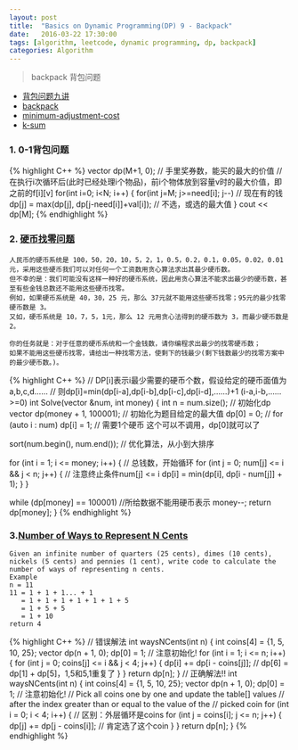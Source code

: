 ```yaml
---
layout: post
title:  "Basics on Dynamic Programming(DP) 9 - Backpack"
date:   2016-03-22 17:30:00
tags: [algorithm, leetcode, dynamic programming, dp, backpack]
categories: Algorithm
---
```


> backpack 背包问题

*  [背包问题九讲](http://love-oriented.com/pack/)
*  [backpack](http://www.lintcode.com/zh-cn/problem/backpack/)
*  [minimum-adjustment-cost](http://www.lintcode.com/zh-cn/problem/minimum-adjustment-cost/)
*  [k-sum](http://www.lintcode.com/zh-cn/problem/k-sum/)

### 1. 0-1背包问题
{% highlight C++ %}
vector<int> dp(M+1, 0);  // 手里奖券数，能买的最大的价值
// 在执行i次循环后(此时已经处理i个物品)，前i个物体放到容量v时的最大价值，即之前的f[i][v]
for(int i=0; i<N; i++) {
  for(int j=M; j>=need[i]; j--)  // 现在有的钱
    dp[j] = max(dp[j], dp[j-need[i]]+val[i]);  // 不选，或选的最大值
}
cout << dp[M];
{% endhighlight %}

### 2. [硬币找零问题](http://acm.nyist.net/JudgeOnline/problem.php?pid=995)
```
人民币的硬币系统是 100，50，20，10，5，2，1，0.5，0.2，0.1，0.05，0.02，0.01 元，采用这些硬币我们可以对任何一个工资数用贪心算法求出其最少硬币数。 
但不幸的是：我们可能没有这样一种好的硬币系统，因此用贪心算法不能求出最少的硬币数，甚至有些金钱总数还不能用这些硬币找零。
例如，如果硬币系统是 40，30，25 元，那么 37元就不能用这些硬币找零；95元的最少找零硬币数是 3。
又如，硬币系统是 10，7，5，1元，那么 12 元用贪心法得到的硬币数为 3，而最少硬币数是 2。

你的任务就是：对于任意的硬币系统和一个金钱数，请你编程求出最少的找零硬币数；
如果不能用这些硬币找零，请给出一种找零方法，使剩下的钱最少(剩下钱数最少的找零方案中的最少硬币数。)。 
```

{% highlight C++ %}
// DP[i]表示i最少需要的硬币个数，假设给定的硬币面值为a,b,c,d……
// 则dp[i]=min(dp[i-a],dp[i-b],dp[i-c],dp[i-d],……)+1 (i-a,i-b,……>=0)
int Solve(vector<int> &num, int money) {
  int n = num.size();
  // 初始化dp
  vector<int> dp(money + 1, 100001);  // 初始化为题目给定的最大值
  dp[0] = 0;
  // for (auto i : num) dp[i] = 1;  // 需要1个硬币 这个可以不调用，dp[0]就可以了

  sort(num.begin(), num.end());  // 优化算法，从小到大排序

  for (int i = 1; i <= money; i++) {              // 总钱数，开始循环
    for (int j = 0; num[j] <= i && j < n; j++) {  // 注意终止条件num[j] <= i
      dp[i] = min(dp[i], dp[i - num[j]] + 1);
    }
  }

  while (dp[money] == 100001)  //所给数据不能用硬币表示
    money--;
  return dp[money];
}
{% endhighlight %}

### 3.[Number of Ways to Represent N Cents](http://www.lintcode.com/en/problem/number-of-ways-to-represent-n-cents/)
```
Given an infinite number of quarters (25 cents), dimes (10 cents), nickels (5 cents) and pennies (1 cent), write code to calculate the number of ways of representing n cents.
Example
n = 11
11 = 1 + 1 + 1... + 1
   = 1 + 1 + 1 + 1 + 1 + 1 + 5
   = 1 + 5 + 5
   = 1 + 10
return 4
```

{% highlight C++ %}
// 错误解法
int waysNCents(int n) {
  int coins[4] = {1, 5, 10, 25};
  vector<int> dp(n + 1, 0);
  dp[0] = 1;  // 注意初始化!
  for (int i = 1; i <= n; i++) {
    for (int j = 0; coins[j] <= i && j < 4; j++) {
      dp[i] += dp[i - coins[j]];  // dp[6] = dp[1] + dp[5]，1,5和5,1重复了
    }
  }
  return dp[n];
}
// 正确解法!!
int waysNCents(int n) {
  int coins[4] = {1, 5, 10, 25};
  vector<int> dp(n + 1, 0);
  dp[0] = 1;  // 注意初始化!
  // Pick all coins one by one and update the table[] values
  // after the index greater than or equal to the value of the
  // picked coin
  for (int i = 0; i < 4; i++) {  // 区别：外层循环是coins
    for (int j = coins[i]; j <= n; j++) {
      dp[j] += dp[j - coins[i]];  // 肯定选了这个coin
    }
  }
  return dp[n];
}
{% endhighlight %}